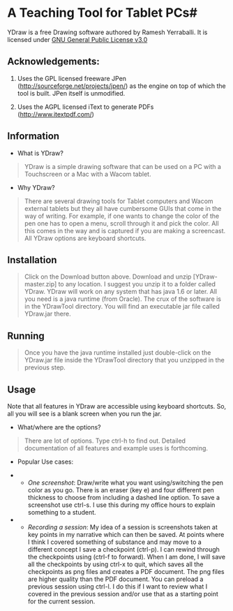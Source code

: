 # A Teaching Tool for Tablet PCs#

YDraw is a free Drawing software authored by Ramesh Yerraballi.
It is licensed under [GNU General Public License v3.0](http://www.gnu.org/licenses/gpl-3.0.txt)

## Acknowledgements: 
1. Uses the GPL licensed freeware JPen (http://sourceforge.net/projects/jpen/)
as the engine on top of which the tool is built. JPen itself is unmodified.

2. Uses the AGPL licensed iText to generate PDFs (http://www.itextpdf.com/)

## Information 
* What is YDraw?
> YDraw is a simple drawing software that can be used on a PC with a Touchscreen or a Mac with a Wacom tablet.

* Why YDraw?
> There are several drawing tools for Tablet computers and Wacom external tablets but they all have cumbersome GUIs that come in the way of writing. For example, if one wants to change the color of the pen one has to open a menu, scroll through it and pick the color. All this comes in the way and is captured if you are making a screencast. All YDraw options are keyboard shortcuts.   

## Installation
> Click on the Download button above. Download and unzip [YDraw-master.zip] to any location. I suggest you unzip it to a folder called YDraw. YDraw will work on any system that has java 1.6 or later. All you need is a java runtime (from Oracle). The crux of the software is in the YDrawTool directory. You will find an executable jar file called YDraw.jar there.

## Running
> Once you have the java runtime installed just double-click on the YDraw.jar file inside the YDrawTool directory that you unzipped in the previous step.

## Usage
Note that all features in YDraw are accessible using keyboard shortcuts. So, all you will see is a blank screen when you run the jar. 
* What/where are the options?
> There are lot of options. Type ctrl-h to find out. Detailed documentation of all features and example uses is forthcoming.

* Popular Use cases:
* * *One screenshot*: Draw/write what you want using/switching the pen color as you go. There is an eraser (key e) and four different pen thickness to choose from including a dashed line option. To save a screenshot use ctrl-s. I use this during my office hours to explain something to a student.

* * *Recording a session*: My idea of a session is screenshots taken at key points in my narrative which can then be saved. At points where I think I covered something of substance and may move to a different concept I save a checkpoint (ctrl-p). I can rewind through the checkpoints using <ctrl-r> (ctrl-f to forward). When I am done, I will save all the checkpoints by using ctrl-x to quit, which saves all the checkpoints as png files and creates a PDF document. The png files are higher quality than the PDF document. You can preload a previous session using ctrl-l. I do this if I want to review what I covered in the previous session and/or use that as a starting point for the current session.
